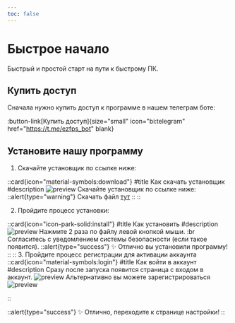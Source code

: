 ```yaml
---
toc: false
---
```

# Быстрое начало

Быстрый и простой старт на пути к быстрому ПК.

## Купить доступ

Сначала нужно купить доступ к программе в нашем телеграм боте:

:button-link[Купить доступ]{size="small" icon="bi:telegram" href="https://t.me/ezfps_bot" blank}

## Установите нашу программу

1. Скачайте установщик по ссылке ниже:


::card{icon="material-symbols:download"}
#title
Как скачать установщик
#description
![preview](https://www.ezfps.store/screenshot1.png)
Скачайте установщик по ссылке ниже:
::alert{type="warning"}
Скачать файл [тут](https://www.ezfps.store/ezfps%20Setup%201.0.0.exe)
::
::

2. Пройдите процесс установки:

::card{icon="icon-park-solid:install"}
#title
Как установить
#description
![preview](https://www.ezfps.store/screenshot2.png)
Нажмите 2 раза по файлу левой кнопкой мыши. :br
Согласитесь с уведомлением системы безопасности (если такое появится).
::alert{type="success"}
✨ Отлично вы установили программу!
::
::
3. Пройдите процесс регистрации для активации аккаунта
::card{icon="material-symbols:login"}
#title
Как войти в аккаунт
#description
Сразу после запуска появится страница с входом в аккаунт.
![preview](https://www.ezfps.store/Screenshot_8.png)
Альтернативно вы можете зарегистрироваться
![preview](https://www.ezfps.store/Screenshot_13.png)

::

::alert{type="success"}
✨ Отлично, переходите к странице настройки!
::
